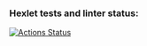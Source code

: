 ### Hexlet tests and linter status:
[![Actions Status](https://github.com/UfoNexus/python-project-lvl1/workflows/hexlet-check/badge.svg)](https://github.com/UfoNexus/python-project-lvl1/actions)